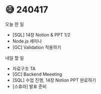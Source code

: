 # 😅 240417

오늘 한 일

* \[SQL] 14장 Notion & PPT 1/2
* Node.js 세미나
* \[GC] Validation 적용하기

내일 할 일

* 자료구조 TA
* \[GC] Backend Meeeting
* \[SQL] 수업 진행, 14장 Notion PPT 완료하기
* \[스휴라] 발표 준비
